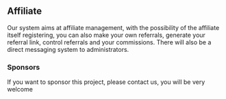## Affiliate

Our system aims at affiliate management, with the possibility of the affiliate itself registering, you can also make your own referrals, generate your referral link, control referrals and your commissions. There will also be a direct messaging system to administrators.

### Sponsors

If you want to sponsor this project, please contact us, you will be very welcome

